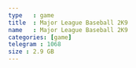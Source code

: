 ```yaml
---
type   : game
title  : Major League Baseball 2K9
name   : Major League Baseball 2K9
categories: [game]
telegram : 1068
size : 2.9 GB
---
```



